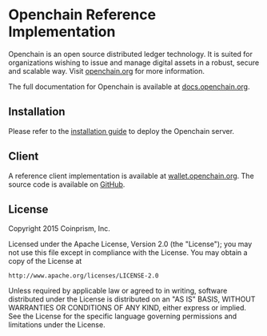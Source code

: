 # Openchain Reference Implementation

Openchain is an open source distributed ledger technology. It is suited for organizations wishing to issue and manage digital assets in a robust, secure and scalable way. Visit [openchain.org](https://www.openchain.org/) for more information.

The full documentation for Openchain is available at [docs.openchain.org](https://docs.openchain.org/).

## Installation

Please refer to the [installation guide](http://openchain.readthedocs.org/en/latest/general/docker-deployment.html) to deploy the Openchain server.

## Client

A reference client implementation is available at [wallet.openchain.org](https://wallet.openchain.org/). The source code is available on [GitHub](https://github.com/openchain/wallet).

## License

Copyright 2015 Coinprism, Inc.

Licensed under the Apache License, Version 2.0 (the "License"); you may not use this file except in compliance with the License. You may obtain a copy of the License at

    http://www.apache.org/licenses/LICENSE-2.0

Unless required by applicable law or agreed to in writing, software distributed under the License is distributed on an "AS IS" BASIS, WITHOUT WARRANTIES OR CONDITIONS OF ANY KIND, either express or implied.
See the License for the specific language governing permissions and limitations under the License.
